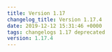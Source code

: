 ```yaml
---
title: Version 1.17
changelog_title: Version 1.17.4
date: 2019-12-12 15:31:46 +0000
tags: changelogs 1.17 deprecated
version: 1.17.4
---
```

<script src="https://gist.github.com/spinnaker-release/d020714e9190763f27e35701e14c6bc1.js?file=1.17.4.md"/>
